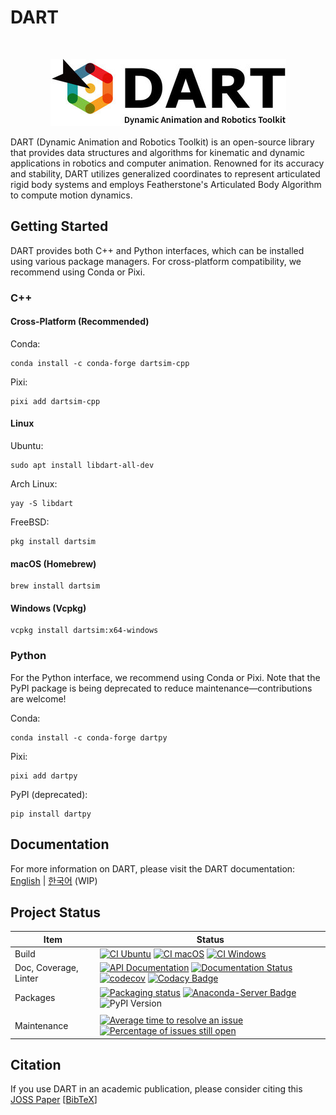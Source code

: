 # DART

<br>
<p align="center">
  <img src="https://raw.githubusercontent.com/dartsim/dart/master/docs/dart_logo_377x107.jpg" alt="DART: Dynamic Animation and Robotics Toolkit">
</p>

DART (Dynamic Animation and Robotics Toolkit) is an open-source library that
provides data structures and algorithms for kinematic and dynamic applications
in robotics and computer animation. Renowned for its accuracy and stability,
DART utilizes generalized coordinates to represent articulated rigid body
systems and employs Featherstone's Articulated Body Algorithm to compute motion
dynamics.

## Getting Started

DART provides both C++ and Python interfaces, which can be installed using
various package managers. For cross-platform compatibility, we recommend using
Conda or Pixi.

### C++

#### Cross-Platform (Recommended)

Conda:

```shell
conda install -c conda-forge dartsim-cpp
```

Pixi:

```shell
pixi add dartsim-cpp
```

#### Linux

Ubuntu:

```shell
sudo apt install libdart-all-dev
```

Arch Linux:

```shell
yay -S libdart
```

FreeBSD:

```shell
pkg install dartsim
```

#### macOS (Homebrew)

```shell
brew install dartsim
```

#### Windows (Vcpkg)

```shell
vcpkg install dartsim:x64-windows
```

### Python

For the Python interface, we recommend using Conda or Pixi. Note that the PyPI
package is being deprecated to reduce maintenance—contributions are welcome!

Conda:

```shell
conda install -c conda-forge dartpy
```

Pixi:

```shell
pixi add dartpy
```

PyPI (deprecated):

```shell
pip install dartpy
```

## Documentation

For more information on DART, please visit the DART documentation: [English](https://dart.readthedocs.io/) | [한국어](https://dart-ko.readthedocs.io/) (WIP)

## Project Status

| Item                  | Status                                                                                                                                                                                                                                                                                                                                                                                                                                                                                                                                                                                                                                                                                  |
| --------------------- | --------------------------------------------------------------------------------------------------------------------------------------------------------------------------------------------------------------------------------------------------------------------------------------------------------------------------------------------------------------------------------------------------------------------------------------------------------------------------------------------------------------------------------------------------------------------------------------------------------------------------------------------------------------------------------------- |
| Build                 | [![CI Ubuntu](https://github.com/dartsim/dart/actions/workflows/ci_ubuntu.yml/badge.svg)](https://github.com/dartsim/dart/actions/workflows/ci_ubuntu.yml) [![CI macOS](https://github.com/dartsim/dart/actions/workflows/ci_macos.yml/badge.svg)](https://github.com/dartsim/dart/actions/workflows/ci_macos.yml) [![CI Windows](https://github.com/dartsim/dart/actions/workflows/ci_windows.yml/badge.svg)](https://github.com/dartsim/dart/actions/workflows/ci_windows.yml)                                                                                                                                                                                                        |
| Doc, Coverage, Linter | [![API Documentation](https://github.com/dartsim/dart/actions/workflows/api_doc.yml/badge.svg)](https://github.com/dartsim/dart/actions/workflows/api_doc.yml)  [![Documentation Status](https://readthedocs.org/projects/dart/badge/?version=latest)](https://dart.readthedocs.io/en/latest/?badge=latest) [![codecov](https://codecov.io/gh/dartsim/dart/branch/main/graph/badge.svg)](https://codecov.io/gh/dartsim/dart)   [![Codacy Badge](https://app.codacy.com/project/badge/Grade/2d95a9b951be4b73a71097670ec351e8)](https://www.codacy.com/gh/dartsim/dart/dashboard?utm_source=github.com&amp;utm_medium=referral&amp;utm_content=dartsim/dart&amp;utm_campaign=Badge_Grade) |
| Packages              | [![Packaging status](https://repology.org/badge/vertical-allrepos/dartsim.svg)](https://repology.org/project/dartsim/versions) [![Anaconda-Server Badge](https://anaconda.org/conda-forge/dartsim/badges/version.svg)](https://anaconda.org/conda-forge/dartsim) ![PyPI Version](https://img.shields.io/pypi/v/dartpy)
                                                                                                                                                                                                                                                                                                                                                                             |
| Maintenance           | [![Average time to resolve an issue](http://isitmaintained.com/badge/resolution/dartsim/dart.svg)](http://isitmaintained.com/project/dartsim/dart "Average time to resolve an issue") [![Percentage of issues still open](http://isitmaintained.com/badge/open/dartsim/dart.svg)](http://isitmaintained.com/project/dartsim/dart "Percentage of issues still open")                                                                                                                                                                                                                                                                                                                     |

## Citation

If you use DART in an academic publication, please consider citing this [JOSS Paper](https://doi.org/10.21105/joss.00500) [[BibTeX](https://gist.github.com/jslee02/998b8809e3ae1b7aef6ef04dd2ad5e27)]
